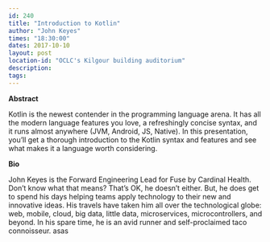 ```yaml
---
id: 240
title: "Introduction to Kotlin"
author: "John Keyes"
times: "18:30:00"
dates: 2017-10-10
layout: post
location-id: "OCLC's Kilgour building auditorium"  
description: 
tags: 
---
```

 **Abstract**

Kotlin is the newest contender in the programming language arena. It has all the modern language features you love, a refreshingly concise syntax, and it runs almost anywhere (JVM, Android, JS, Native). In this presentation, you’ll get a thorough introduction to the Kotlin syntax and features and see what makes it a language worth considering.

**Bio**

John Keyes is the Forward Engineering Lead for Fuse by Cardinal Health. Don’t know what that means? That’s OK, he doesn’t either. But, he does get to spend his days helping teams apply technology to their new and innovative ideas. His travels have taken him all over the technological globe: web, mobile, cloud, big data, little data, microservices, microcontrollers, and beyond. In his spare time, he is an avid runner and self-proclaimed taco connoisseur. asas


